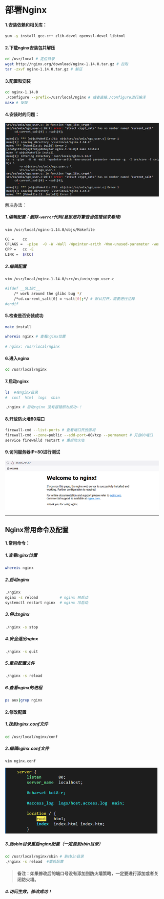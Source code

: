 # 部署Nginx

#### 1.安装依赖和相关库：

```sh
yum -y install gcc-c++ zlib-devel openssl-devel libtool
```

#### 2.下载nginx安装包并解压

```sh
cd /usr/local # 定位目录
wget http://nginx.org/download/nginx-1.14.0.tar.gz # 拉取
tar -zxvf nginx-1.14.0.tar.gz # 解压
```

#### 3.配置和安装

```sh
cd nginx-1.14.0
./configure --prefix=/usr/local/nginx # 或者直接./configure进行编译
make # 安装
```

#### 4.安装时的问题：

![image-20221221171336081](images/image-20221221171336081.png)

解决办法：

##### 1.编辑配置：删除`-werror`代码(意思是将警告当做错误来看待)

```sh
vim /usr/local/nginx-1.14.0/objs/Makefile
```

```sh
CC =    cc
CFLAGS =  -pipe  -O -W -Wall -Wpointer-arith -Wno-unused-parameter -werror -g
CPP =   cc -E
LINK =  $(CC)
```

##### 2.编辑配置

```sh
vim /usr/local/nginx-1.14.0/src/os/unix/ngx_user.c
```

```sh
#ifdef __GLIBC__
    /* work around the glibc bug */
    /*cd.current_salt[0] = ~salt[0];*/ # 默认打开，需要进行注释
#endif
```

#### 5.检查是否安装成功

```sh
make install
```

```sh
whereis nginx # 查看nginx位置

# nginx: /usr/local/nginx
```

#### 6.进入nginx

```sh
cd /usr/local/nginx
```

#### 7.启动nginx

```sh
ls  #在nginx目录
#  conf  html  logs  sbin
```

```sh
./nginx # 启动nginx 没有报错即为成功~！
```

#### 8.开放防火墙80端口

```sh
firewall-cmd --list-ports # 查看端口开放情况
firewall-cmd --zone=public --add-port=80/tcp --permanent # 开放80端口
service firewalld restart # 重启防火墙
```

#### 9.访问服务器IP+80进行测试

![image-20221221173046827](images/image-20221221173046827.png)

------

## Nginx常用命令及配置

#### 1.常用命令：

##### 1.查看nginx位置

```sh
whereis nginx
```

##### 2.启动nginx

```sh
./nginx
nginx -s reload          # nginx 热启动
systemctl restart nginx  # nginx 冷启动
```

##### 3.停止nginx

```sh
./nginx -s stop
```

##### 4.安全退出nginx

```sh
./nginx -s quit
```

##### 5.重启配置文件

```sh
./nginx -s reload
```

##### 6.查看nginx的进程

```sh
ps aux|grep nginx
```

#### 2.修改配置

##### 1.找到nginx.conf文件

```sh
cd /usr/local/nginx/conf
```

##### 2.编辑nginx.conf文件

```sh
vim nginx.conf
```

![image-20221221173814325](images/image-20221221173814325.png)

##### 3.到sbin目录重启nginx配置（一定要到sbin目录）

```sh
cd /usr/local/nginx/sbin # 到sbin目录
./nginx -s reload  #重启配置
```

> #### 备注：如果修改后的端口号没有添加到防火墙策略，一定要进行添加或者关闭防火墙。

##### 4.访问生效，修改成功！
